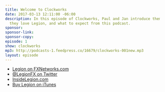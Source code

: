 ```yaml
---
title: Welcome to Clockworks
date: 2017-03-13 12:11:00 -06:00
description: In this episode of Clockworks, Paul and Jan introduce themselves, why
  they love Legion, and what to expect from this podcast.
sponsor: 
sponsor-link: 
sponsor-copy: 
episode: 1
show: clockworks
mp3: http://podcasts-1.feedpress.co/16679/clockworks-001new.mp3
layout: episode
---
```


* [Legion on FXNetworks.com](http://www.fxnetworks.com/shows/legion)
* [@LegionFX on Twitter](https://twitter.com/legionfx)
* [InsideLegion.com](http://www.insidelegion.com)
* [Buy Legion on iTunes](https://geo.itunes.apple.com/us/tv-season/legion-season-1/id1187327352?mt=4)